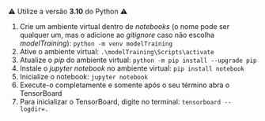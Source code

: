 :warning: Utilize a versão <b>3.10</b> do Python :warning:

1. Crie um ambiente virtual dentro de <i>notebooks</i> (o nome pode ser qualquer um, mas o adicione ao <i>gitignore</i> caso não escolha <i>modelTraining</i>):
```python -m venv modelTraining```
2. Ative o ambiente virtual: ```.\modelTraining\Scripts\activate```
3. Atualize o <i>pip</i> do ambiente virtual: ```python -m pip install --upgrade pip```
4. Instale o <i>jupyter notebook</i> no ambiente virtual: ```pip install notebook```
5. Inicialize o notebook: ```jupyter notebook```
6. Execute-o completamente e somente após o seu término abra o TensorBoard
7. Para inicializar o TensorBoard, digite no terminal: ```tensorboard --logdir=.```
